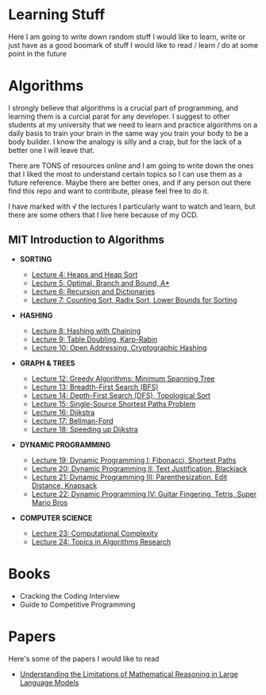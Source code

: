 Learning Stuff
======================================================================================================================

Here I am going to write down random stuff I would like to learn, write or just have as a good boomark of stuff I 
would like to read / learn / do at some point in the future

Algorithms
======================================================================================================================

I strongly believe that algorithms is a crucial part of programming, and learning them is a curcial parat for
any developer. I suggest to other students at my university that we need to learn and practice algorithms on
a daily basis to train your brain in the same way you train your body to be a body builder. I know the analogy
is silly and a crap, but for the lack of a better one I will leave that.

There are TONS of resources online and I am going to write down the ones that I liked the most to understand
certain topics so I can use them as a future reference. Maybe there are better ones, and if any person out there
find this repo and want to contribute, please feel free to do it.

I have marked with √ the lectures I particularly want to watch and learn, but there are some others that I live
here because of my OCD.

MIT Introduction to Algorithms
-------------------------------------------------------------------------------------

- **SORTING**
    - [Lecture 4: Heaps and Heap Sort](https://www.youtube.com/watch?v=B7hVxCmfPtM)
    - [Lecture 5: Optimal, Branch and Bound, A*](https://www.youtube.com/watch?v=gGQ-vAmdAOI)
    - [Lecture 6: Recursion and Dictionaries](https://www.youtube.com/watch?v=WPSeyjX1-4s)
    - [Lecture 7: Counting Sort, Radix Sort, Lower Bounds for Sorting](https://www.youtube.com/watch?v=Nz1KZXbghj8)

- **HASHING**
    - [Lecture 8: Hashing with Chaining](https://www.youtube.com/watch?v=0M_kIqhwbFo)
    - [Lecture 9: Table Doubling, Karp-Rabin](https://www.youtube.com/watch?v=BRO7mVIFt08)
    - [Lecture 10: Open Addressing, Cryptographic Hashing](https://www.youtube.com/watch?v=rvdJDijO2Ro)

- **GRAPH & TREES**
    - [Lecture 12: Greedy Algorithms: Minimum Spanning Tree](https://www.youtube.com/watch?v=tKwnms5iRBU)
    - [Lecture 13: Breadth-First Search (BFS)](https://www.youtube.com/watch?v=s-CYnVz-uh4)
    - [Lecture 14: Depth-First Search (DFS), Topological Sort](https://www.youtube.com/watch?v=AfSk24UTFS8)
    - [Lecture 15: Single-Source Shortest Paths Problem](https://www.youtube.com/watch?v=Aa2sqUhIn-E)
    - [Lecture 16: Dijkstra](https://www.youtube.com/watch?v=2E7MmKv0Y24)
    - [Lecture 17: Bellman-Ford](https://www.youtube.com/watch?v=ozsuci5pIso)
    - [Lecture 18: Speeding up Dijkstra](https://www.youtube.com/watch?v=CHvQ3q_gJ7E)


- **DYNAMIC PROGRAMMING**
    - [Lecture 19: Dynamic Programming I: Fibonacci, Shortest Paths](https://www.youtube.com/watch?v=OQ5jsbhAv_M)
    - [Lecture 20: Dynamic Programming II: Text Justification, Blackjack](https://www.youtube.com/watch?v=ENyox7kNKeY)
    - [Lecture 21: Dynamic Programming III: Parenthesization, Edit Distance, Knapsack](https://www.youtube.com/watch?v=ocZMDMZwhCY)
    - [Lecture 22: Dynamic Programming IV: Guitar Fingering, Tetris, Super Mario Bros](https://www.youtube.com/watch?v=tp4_UXaVyx8)

- **COMPUTER SCIENCE**
    - [Lecture 23: Computational Complexity](https://www.youtube.com/watch?v=moPtwq_cVH8)
    - [Lecture 24: Topics in Algorithms Research](https://www.youtube.com/watch?v=dU40AvBURDQ)


Books
======================================================================================================================

- Cracking the Coding Interview
- Guide to Competitive Programming


Papers
======================================================================================================================
Here's some of the papers I would like to read

- [Understanding the Limitations of Mathematical Reasoning in Large Language Models](./papers/2410.05229v1.pdf)
